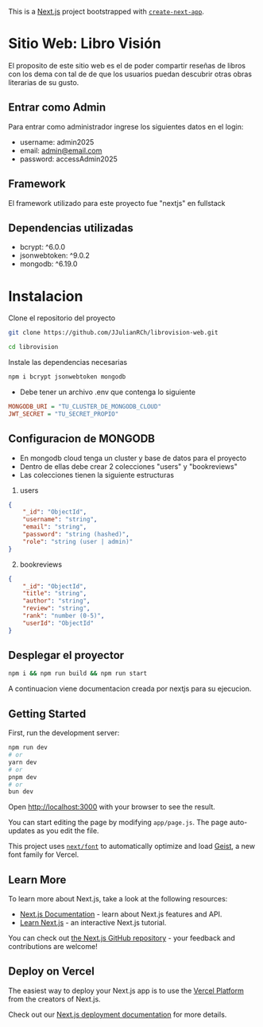 This is a [Next.js](https://nextjs.org) project bootstrapped with [`create-next-app`](https://github.com/vercel/next.js/tree/canary/packages/create-next-app).

# Sitio Web: Libro Visión

El proposito de este sitio web es el de poder compartir reseñas de libros con los dema con tal de
de que los usuarios puedan descubrir otras obras literarias de su gusto.

## Entrar como Admin

Para entrar como administrador ingrese los siguientes datos en el login:

- username: admin2025
- email: admin@email.com
- password: accessAdmin2025

## Framework
El framework utilizado para este proyecto fue "nextjs" en fullstack

## Dependencias utilizadas

- bcrypt: ^6.0.0
- jsonwebtoken: ^9.0.2
- mongodb: ^6.19.0

# Instalacion

Clone el repositorio del proyecto

``` bash
git clone https://github.com/JJulianRCh/librovision-web.git

cd librovision
```
Instale las dependencias necesarias

``` bash
npm i bcrypt jsonwebtoken mongodb
```

- Debe tener un archivo .env que contenga lo siguiente

```ini
MONGODB_URI = "TU_CLUSTER_DE_MONGODB_CLOUD"
JWT_SECRET = "TU_SECRET_PROPIO"
```

## Configuracion de MONGODB

- En mongodb cloud tenga un cluster y base de datos para el proyecto
- Dentro de ellas debe crear 2 colecciones "users" y "bookreviews"
- Las colecciones tienen la siguiente estructuras

1. users
```json
{
    "_id": "ObjectId",
    "username": "string",
    "email": "string",
    "password": "string (hashed)",
    "role": "string (user | admin)"
}
```

2. bookreviews
```json
{
    "_id": "ObjectId",
    "title": "string",
    "author": "string",
    "review": "string",
    "rank": "number (0-5)",
    "userId": "ObjectId"
}
```

## Desplegar el proyector

```bash
npm i && npm run build && npm run start
```

A continuacion viene documentacion creada por nextjs para su ejecucion.

## Getting Started

First, run the development server:

```bash
npm run dev
# or
yarn dev
# or
pnpm dev
# or
bun dev
```

Open [http://localhost:3000](http://localhost:3000) with your browser to see the result.

You can start editing the page by modifying `app/page.js`. The page auto-updates as you edit the file.

This project uses [`next/font`](https://nextjs.org/docs/app/building-your-application/optimizing/fonts) to automatically optimize and load [Geist](https://vercel.com/font), a new font family for Vercel.

## Learn More

To learn more about Next.js, take a look at the following resources:

- [Next.js Documentation](https://nextjs.org/docs) - learn about Next.js features and API.
- [Learn Next.js](https://nextjs.org/learn) - an interactive Next.js tutorial.

You can check out [the Next.js GitHub repository](https://github.com/vercel/next.js) - your feedback and contributions are welcome!

## Deploy on Vercel

The easiest way to deploy your Next.js app is to use the [Vercel Platform](https://vercel.com/new?utm_medium=default-template&filter=next.js&utm_source=create-next-app&utm_campaign=create-next-app-readme) from the creators of Next.js.

Check out our [Next.js deployment documentation](https://nextjs.org/docs/app/building-your-application/deploying) for more details.
